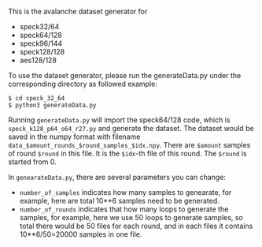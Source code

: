 This is the avalanche dataset generator for 
* speck32/64
* speck64/128
* speck96/144
* speck128/128
* aes128/128

To use the dataset generator, please run the generateData.py under the corresponding directory as followed example:
```
$ cd speck_32_64
$ python3 generateData.py
```
Running `generateData.py` will import the speck64/128 code, which is `speck_k128_p64_o64_r27.py` and generate the dataset. 
The dataset would be saved in the numpy format with filename `data_$amount_rounds_$round_samples_$idx.npy`.
There are `$amount` samples of round `$round` in this file. It is the `$idx`-th file of this round. The `$round` is started from 0. 

In `genearateData.py`, there are several parameters you can change:
* `number_of_samples` indicates how many samples to genearate, for example, here are total 10**6 samples need to be generated.
* `number_of_rounds` indicates that how many loops to generate the samples, for example, here we use 50 loops to generate samples, so total there would be 50 files for each round, and in each files it contains 10**6/50=20000 samples in one file.
